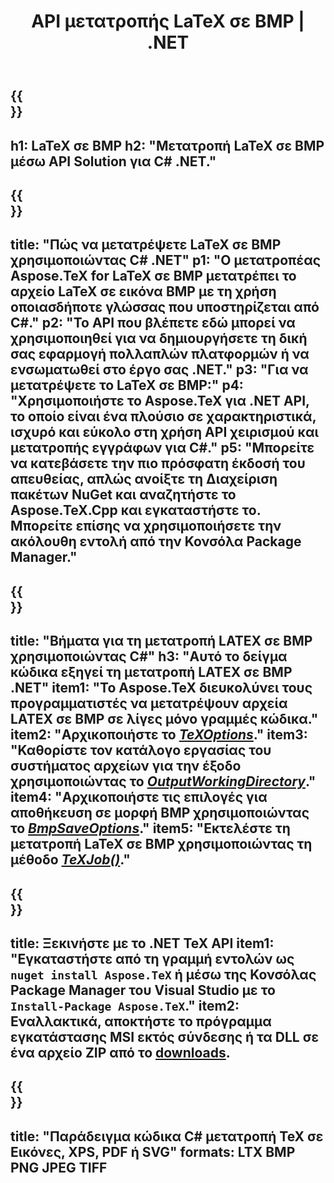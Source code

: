 ﻿---
translation: true
template: /_templates/_conversion-child-net.md
title: API μετατροπής LaTeX σε BMP | .NET
description: Λειτουργία μετατροπής LaTeX σε BMP. Ενσωματώστε αυτήν την εσωτερική βιβλιοθήκη .NET στο έργο σας ή χρησιμοποιήστε εφαρμογές πολλαπλών πλατφορμών για να μετατρέψετε το LaTeX σε BMP.
keywords: latex σε bmp api net, latex2bmp ενσωμάτωση c#
url: /net/conversion/latex-to-bmp/
family: tex
platformtag: net
feature: conversion
informat: LATEX
outformat: BMP
otherformats: PNG JPEG TIFF PDF SVG XPS
---

{{<section banner>}}
---
h1: LaTeX σε BMP
h2: "Μετατροπή LaTeX σε BMP μέσω API Solution για C# .NET."
---

{{<section overview>}}
---
title: "Πώς να μετατρέψετε LaTeX σε BMP χρησιμοποιώντας C# .NET"
p1: "Ο μετατροπέας Aspose.TeX for LaTeX σε BMP μετατρέπει το αρχείο LaTeX σε εικόνα BMP με τη χρήση οποιασδήποτε γλώσσας που υποστηρίζεται από C#."
p2: "Το API που βλέπετε εδώ μπορεί να χρησιμοποιηθεί για να δημιουργήσετε τη δική σας εφαρμογή πολλαπλών πλατφορμών ή να ενσωματωθεί στο έργο σας .NET."
p3: "Για να μετατρέψετε το LaTeX σε BMP:"
p4: "Χρησιμοποιήστε το Aspose.TeX για .NET API, το οποίο είναι ένα πλούσιο σε χαρακτηριστικά, ισχυρό και εύκολο στη χρήση API χειρισμού και μετατροπής εγγράφων για C#."
p5: "Μπορείτε να κατεβάσετε την πιο πρόσφατη έκδοσή του απευθείας, απλώς ανοίξτε τη Διαχείριση πακέτων NuGet και αναζητήστε το Aspose.TeX.Cpp και εγκαταστήστε το. Μπορείτε επίσης να χρησιμοποιήσετε την ακόλουθη εντολή από την Κονσόλα Package Manager."
---

{{<section feature1>}}
---
title: "Βήματα για τη μετατροπή LATEX σε BMP χρησιμοποιώντας C#"
h3: "Αυτό το δείγμα κώδικα εξηγεί τη μετατροπή LATEX σε BMP .NET"
item1: "Το Aspose.TeX διευκολύνει τους προγραμματιστές να μετατρέψουν αρχεία LATEX σε BMP σε λίγες μόνο γραμμές κώδικα."
item2: "Αρχικοποιήστε το [*TeXOptions*](https://reference.aspose.com/tex/net/aspose.tex/texoptions/)."
item3: "Καθορίστε τον κατάλογο εργασίας του συστήματος αρχείων για την έξοδο χρησιμοποιώντας το [*OutputWorkingDirectory*](https://reference.aspose.com/tex/net/aspose.tex/texoptions/outputworkingdirectory/)."
item4: "Αρχικοποιήστε τις επιλογές για αποθήκευση σε μορφή BMP χρησιμοποιώντας το [*BmpSaveOptions*](https://reference.aspose.com/tex/net/aspose.tex.presentation.image/bmpsaveoptions/)."
item5: "Εκτελέστε τη μετατροπή LaTeX σε BMP χρησιμοποιώντας τη μέθοδο [*TeXJob()*](https://reference.aspose.com/tex/net/aspose.tex/texjob/)."
---

{{<section feature2>}}
---
title: Ξεκινήστε με το .NET TeX API
item1: "Εγκαταστήστε από τη γραμμή εντολών ως ```nuget install Aspose.TeX``` ή μέσω της Κονσόλας Package Manager του Visual Studio με το ```Install-Package Aspose.TeX```."
item2: Εναλλακτικά, αποκτήστε το πρόγραμμα εγκατάστασης MSI εκτός σύνδεσης ή τα DLL σε ένα αρχείο ZIP από το [downloads](https://releases.aspose.com/tex/net).
---

{{<section widget>}}
---
title: "Παράδειγμα κώδικα C# μετατροπή TeX σε Εικόνες, XPS, PDF ή SVG"
formats: LTX BMP PNG JPEG TIFF
---

